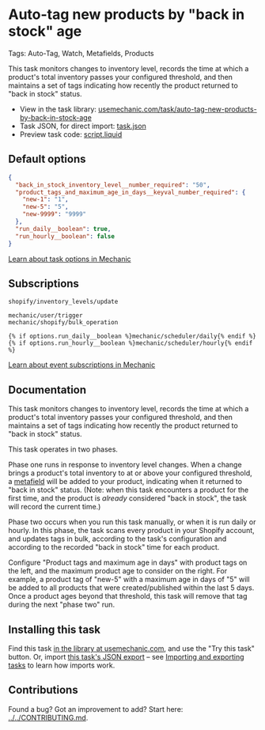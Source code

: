 # Auto-tag new products by "back in stock" age

Tags: Auto-Tag, Watch, Metafields, Products

This task monitors changes to inventory level, records the time at which a product's total inventory passes your configured threshold, and then maintains a set of tags indicating how recently the product returned to "back in stock" status.

* View in the task library: [usemechanic.com/task/auto-tag-new-products-by-back-in-stock-age](https://usemechanic.com/task/auto-tag-new-products-by-back-in-stock-age)
* Task JSON, for direct import: [task.json](../../tasks/auto-tag-new-products-by-back-in-stock-age.json)
* Preview task code: [script.liquid](./script.liquid)

## Default options

```json
{
  "back_in_stock_inventory_level__number_required": "50",
  "product_tags_and_maximum_age_in_days__keyval_number_required": {
    "new-1": "1",
    "new-5": "5",
    "new-9999": "9999"
  },
  "run_daily__boolean": true,
  "run_hourly__boolean": false
}
```

[Learn about task options in Mechanic](https://docs.usemechanic.com/article/471-task-options)

## Subscriptions

```liquid
shopify/inventory_levels/update

mechanic/user/trigger
mechanic/shopify/bulk_operation

{% if options.run_daily__boolean %}mechanic/scheduler/daily{% endif %}
{% if options.run_hourly__boolean %}mechanic/scheduler/hourly{% endif %}
```

[Learn about event subscriptions in Mechanic](https://docs.usemechanic.com/article/408-subscriptions)

## Documentation

This task monitors changes to inventory level, records the time at which a product's total inventory passes your configured threshold, and then maintains a set of tags indicating how recently the product returned to "back in stock" status.

This task operates in two phases.

Phase one runs in response to inventory level changes. When a change brings a product's total inventory to at or above your configured threshold, a [metafield](https://help.shopify.com/en/manual/products/metafields) will be added to your product, indicating when it returned to "back in stock" status. (Note: when this task encounters a product for the first time, and the product is _already_ considered "back in stock", the task will record the current time.)

Phase two occurs when you run this task manually, or when it is run daily or hourly. In this phase, the task scans every product in your Shopify account, and updates tags in bulk, according to the task's configuration and according to the recorded "back in stock" time for each product.

Configure "Product tags and maximum age in days" with product tags on the left, and the maximum product age to consider on the right. For example, a product tag of "new-5" with a maximum age in days of "5" will be added to all products that were created/published within the last 5 days. Once a product ages beyond that threshold, this task will remove that tag during the next "phase two" run.

## Installing this task

Find this task [in the library at usemechanic.com](https://usemechanic.com/task/auto-tag-new-products-by-back-in-stock-age), and use the "Try this task" button. Or, import [this task's JSON export](../../tasks/auto-tag-new-products-by-back-in-stock-age.json) – see [Importing and exporting tasks](https://docs.usemechanic.com/article/505-importing-and-exporting-tasks) to learn how imports work.

## Contributions

Found a bug? Got an improvement to add? Start here: [../../CONTRIBUTING.md](../../CONTRIBUTING.md).
